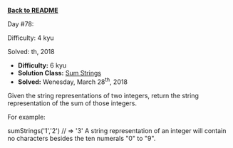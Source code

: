 ﻿<a href=https://github.com/hlais/Kata---a---Day><b>Back to README</b><a>

Day #78: 

Difficulty: 4 kyu

Solved: th, 2018

* <b>Difficulty:</b> 6 kyu
* <b>Solution Class:</b> [Sum Strings](Sum%20Strings.css)
* <b>Solved:</b> Wenesday, March 28<sup>th</sup>, 2018

Given the string representations of two integers, return the string representation of the sum of those integers.

For example:

sumStrings('1','2') // => '3'
A string representation of an integer will contain no characters besides the ten numerals "0" to "9".
